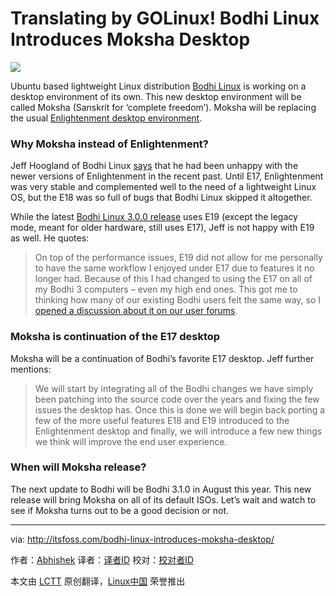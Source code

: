 Translating by GOLinux!
Bodhi Linux Introduces Moksha Desktop
================================================================================
![](http://itsfoss.itsfoss.netdna-cdn.com/wp-content/uploads/2015/05/Bodhi_Linux.jpg)

Ubuntu based lightweight Linux distribution [Bodhi Linux][1] is working on a desktop environment of its own. This new desktop environment will be called Moksha (Sanskrit for ‘complete freedom’). Moksha will be replacing the usual [Enlightenment desktop environment][2]. 

### Why Moksha instead of Enlightenment? ###

Jeff Hoogland of Bodhi Linux [says][3] that he had been unhappy with the newer versions of Enlightenment in the recent past. Until E17, Enlightenment was very stable and complemented well to the need of a lightweight Linux OS, but the E18 was so full of bugs that Bodhi Linux skipped it altogether.

While the latest [Bodhi Linux 3.0.0 release][4] uses E19 (except the legacy mode, meant for older hardware, still uses E17), Jeff is not happy with E19 as well. He quotes:

> On top of the performance issues, E19 did not allow for me personally to have the same workflow I enjoyed under E17 due to features it no longer had. Because of this I had changed to using the E17 on all of my Bodhi 3 computers – even my high end ones. This got me to thinking how many of our existing Bodhi users felt the same way, so I [opened a discussion about it on our user forums][5].

### Moksha is continuation of the E17 desktop ###

Moksha will be a continuation of Bodhi’s favorite E17 desktop. Jeff further mentions:

> We will start by integrating all of the Bodhi changes we have simply been patching into the source code over the years and fixing the few issues the desktop has. Once this is done we will begin back porting a few of the more useful features E18 and E19 introduced to the Enlightenment desktop and finally, we will introduce a few new things we think will improve the end user experience.

### When will Moksha release? ###

The next update to Bodhi will be Bodhi 3.1.0 in August this year. This new release will bring Moksha on all of its default ISOs. Let’s wait and watch to see if Moksha turns out to be a good decision or not.

--------------------------------------------------------------------------------

via: http://itsfoss.com/bodhi-linux-introduces-moksha-desktop/

作者：[Abhishek][a]
译者：[译者ID](https://github.com/译者ID)
校对：[校对者ID](https://github.com/校对者ID)

本文由 [LCTT](https://github.com/LCTT/TranslateProject) 原创翻译，[Linux中国](https://linux.cn/) 荣誉推出

[a]:http://itsfoss.com/author/abhishek/
[1]:http://www.bodhilinux.com/
[2]:https://www.enlightenment.org/
[3]:http://www.bodhilinux.com/2015/04/28/introducing-the-moksha-desktop/
[4]:http://itsfoss.com/bodhi-linux-3/
[5]:http://forums.bodhilinux.com/index.php?/topic/12322-e17-vs-e19-which-are-you-using-and-why/
